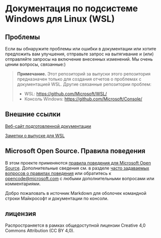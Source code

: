 # <a name="windows-subsystem-for-linux-wsl-documentation"></a>Документация по подсистеме Windows для Linux (WSL)

## <a name="issues"></a>Проблемы
Если вы обнаружите проблемы или ошибки в документации или хотите предложить вам улучшения, отправьте запрос на вытягивание и (или) отправляйте запросы на включение внесенных изменений. Мы очень ценим вопросы, связанные:)

> **Примечание.** Этот репозиторий за выпуски этого репозитория предназначен только для создания отчетов о проблемах с документацией WSL. Другие связанные репозитории проблем:
> * WSL: https://github.com/Microsoft/WSL/
> * Консоль Windows: https://github.com/Microsoft/Console/

## <a name="external-links"></a>Внешние ссылки

[Веб-сайт подготовленной документации](https://docs.microsoft.com/windows/wsl/) 

[Заметки о выпуске для WSL](https://docs.microsoft.com/en-us/windows/wsl/release-notes)

## <a name="microsoft-open-source-code-of-conduct"></a>Microsoft Open Source. Правила поведения

В этом проекте применяются [правила поведения для Microsoft Open Source](https://opensource.microsoft.com/codeofconduct/).
Дополнительные сведения см. в разделе [часто задаваемых вопросов о правилах поведения](https://opensource.microsoft.com/codeofconduct/faq/) или обратитесь к [opencode@microsoft.com](mailto:opencode@microsoft.com) с любыми дополнительными вопросами или комментариями.

Добро пожаловать в источник Markdown для оболочек командной строки Майкрософт и документации по консоли.

## <a name="license"></a>лицензия
Распространяется в рамках общедоступной лицензии Creative 4,0 Commons Attribution (CC BY 4,0).
